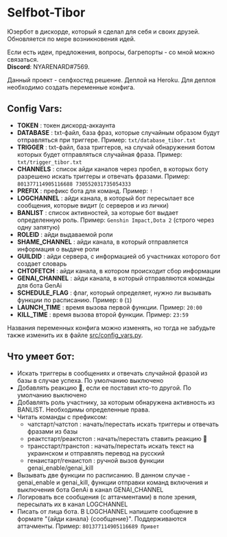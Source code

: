# Selfbot-Tibor
Юзербот в дискорде, который я сделал для себя и своих друзей. Обновляется по мере возникновения идей.

Если есть идеи, предложения, вопросы, багрепорты - со мной можно связаться.  
**Discord**: NYARENARD#7569.

Данный проект - селфхостед решение. Деплой на Heroku. Для деплоя необходимо создать переменные конфига.
## Config Vars:
 - **TOKEN** : токен дискорд-аккаунта
 - **DATABASE** : txt-файл, база фраз, которые случайным образом будут отправляться при триггере. Пример: `txt/database_tibor.txt`
 - **TRIGGER** : txt-файл, база триггеров, на случай обнаружения ботом которых будет отправляться случайная фраза. Пример: `txt/trigger_tibor.txt`
 - **CHANNELS** : список айди каналов через пробел, в которых боту разрешено искать триггеры и отвечать фразами. Пример: `801377114905116688 730552031735054333`
 - **PREFIX** : префикс бота для команд. Пример: `!`
 - **LOGCHANNEL** : айди канала, в который бот пересылает все сообщения, которые видит (с серверов и из лички)
 - **BANLIST** : список активностей, за которые бот выдает определенную роль. Пример:  `Genshin Impact,Dota 2`   (строго через одну запятую)
 - **ROLEID** : айди выдаваемой роли
 - **SHAME_CHANNEL** : айди канала, в который отправляется информация о выдаче роли
 - **GUILDID** : айди сервера, с информацией об участниках которого бот создает словарь
 - **CHTOFETCH** : айди канала, в котором происходит сбор информации
 - **GENAI_CHANNEL** : айди канала, в который отправляются команды для бота GenAi
 - **SCHEDULE_FLAG** : флаг, который определяет, нужно ли вызывать функции по расписанию. Пример: `0`  (`1`) 
 - **LAUNCH_TIME** : время вызова первой функции. Пример:  `20:00`
 - **KILL_TIME** : время вызова второй функции. Пример:  `23:59`
 
 Названия переменных конфига можно изменять, но тогда не забудьте также изменить их в файле [src/config_vars.py](src/config_vars.py).


## Что умеет бот:
 - Искать триггеры в сообщениях и отвечать случайной фразой из базы в случае успеха. По умолчанию выключено
 - Добавлять реакцию 🤙, если ее поставил кто-то другой. По умолчанию выключено
 - Добавлять роль участнику, за которым обнаружена активность из BANLIST. Необходимы определенные права.
 - Читать команды с префиксом:
	- чатстарт/чатстоп : начать/перестать искать триггеры и отвечать фразами из базы
	- реактстарт/реактстоп : начать/перестать ставить реакцию 🤙
	- трансстарт/транстоп : начать/перестать искать текст на украинском и отправлять перевод на русский
	- генаистарт/генаистоп : ручной вызов функции genai_enable/genai_kill
 - Вызывать две функции по расписанию. В данном случае - genai_enable и genai_kill, функции отправки команд включения и выключения бота GenAi в канал GENAI_CHANNEL
 - Логировать все сообщения (с аттачментами) в поле зрения, пересылать их в канал LOGCHANNEL
 - Писать от лица бота. В LOGCHANNEL напишите сообщение в формате "{айди канала} {сообщение}". Поддерживаются аттачменты. Пример:  `801377114905116689 Привет`